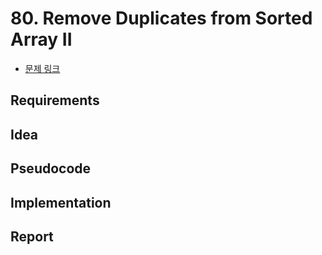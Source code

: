 # 80. Remove Duplicates from Sorted Array II

- [문제 링크](https://leetcode.com/problems/remove-duplicates-from-sorted-array-ii/)

## Requirements

## Idea

## Pseudocode

## Implementation

## Report
